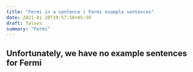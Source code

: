 ```yaml
---
title: "Fermi in a sentence | Fermi example sentences"
date: 2021-01-20T19:57:50+05:30
draft: falses
summary: "Fermi"
---
```

## Unfortunately, we have no example sentences for Fermi                 

